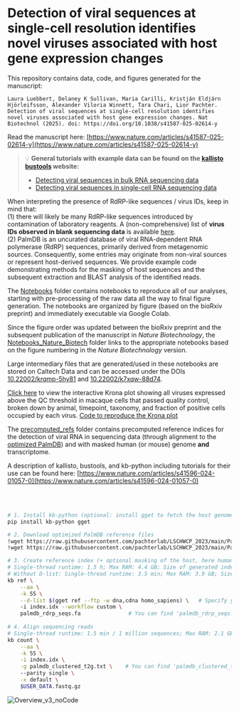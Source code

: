 # Detection of viral sequences at single-cell resolution identifies novel viruses associated with host gene expression changes

This repository contains data, code, and figures generated for the manuscript:
```
Laura Luebbert, Delaney K Sullivan, Maria Carilli, Kristján Eldjárn Hjörleifsson, Alexander Viloria Winnett, Tara Chari, Lior Pachter. Detection of viral sequences at single-cell resolution identifies novel viruses associated with host gene expression changes. Nat Biotechnol (2025). doi: https://doi.org/10.1038/s41587-025-02614-y
```
Read the manuscript here: [https://www.nature.com/articles/s41587-025-02614-y](https://www.nature.com/articles/s41587-025-02614-y)

> 💡 **General tutorials with example data can be found on the [kallisto bustools](https://kallisto.readthedocs.io/en/latest/) website:**  
> - [Detecting viral sequences in bulk RNA sequencing data](https://kallisto.readthedocs.io/en/latest/translated/notebooks/virus_detection_bulk.html)  
> - [Detecting viral sequences in single-cell RNA sequencing data](https://kallisto.readthedocs.io/en/latest/translated/notebooks/virus_detection_sc.html)

When interpreting the presence of RdRP-like sequences / virus IDs, keep in mind that:   
(1) there will likely be many RdRP-like sequences introduced by contamination of laboratory reagents. A (non-comprehensive) list of **virus IDs observed in blank sequencing data** is available [here](https://github.com/pachterlab/LSCHWCP_2023/blob/main/viruses_in_blank_reagents/total_raw_count_per_virus_id_in_laboratory_reagents.csv).  
(2) PalmDB is an uncurated database of viral RNA-dependent RNA polymerase (RdRP) sequences, primarily derived from metagenomic sources. Consequently, some entries may originate from non-viral sources or represent host-derived sequences. We provide example code demonstrating methods for the masking of host sequences and the subsequent extraction and BLAST analysis of the identified reads.  

The [Notebooks](https://github.com/pachterlab/LSCHWCP_2023/tree/main/Notebooks) folder contains notebooks to reproduce all of our analyses, starting with pre-processing of the raw data all the way to final figure generation. The notebooks are organized by figure (based on the bioRxiv preprint) and immediately executable via Google Colab.  

Since the figure order was updated between the bioRxiv preprint and the subsequent publication of the manuscript in _Nature Biotechnology_, the [Notebooks_Nature_Biotech](https://github.com/pachterlab/LSCHWCP_2023/tree/main/Notebooks_Nature_Biotech) folder links to the appropriate notebooks based on the figure numbering in the _Nature Biotechnology_ version.  

Large intermediary files that are generated/used in these notebooks are stored on Caltech Data and can be accessed under the DOIs [10.22002/krqmp-5hy81](https://data.caltech.edu/records/krqmp-5hy81) and [10.22002/k7xqw-88d74](https://data.caltech.edu/records/k7xqw-88d74).

[Click here](https://htmlpreview.github.io/?https://github.com/pachterlab/LSCHWCP_2023/blob/main/krona_plot.html) to view the interactive Krona plot showing all viruses expressed above the QC threshold in macaque cells that passed quality control, broken down by animal, timepoint, taxonomy, and fraction of positive cells occupied by each virus. [Code to reproduce the Krona plot](https://github.com/pachterlab/LSCHWCP_2023/tree/main/Notebooks/krona_plot)

The [precomputed_refs](https://github.com/pachterlab/LSCHWCP_2023/tree/main/precomputed_refs) folder contains precomputed reference indices for the detection of viral RNA in sequencing data (through alignment to the [optimized PalmDB](https://github.com/pachterlab/LSCHWCP_2023/tree/main/PalmDB)) and with masked human (or mouse) genome **and** transcriptome.

A description of kallisto, bustools, and kb-python including tutorials for their use can be found here: [https://www.nature.com/articles/s41596-024-01057-0](https://www.nature.com/articles/s41596-024-01057-0)

<br>
</br>

```bash
# 1. Install kb-python (optional: install gget to fetch the host genome and transcriptome)
pip install kb-python gget

# 2. Download optimized PalmDB reference files
!wget https://raw.githubusercontent.com/pachterlab/LSCHWCP_2023/main/PalmDB/palmdb_rdrp_seqs.fa
!wget https://raw.githubusercontent.com/pachterlab/LSCHWCP_2023/main/PalmDB/palmdb_clustered_t2g.txt

# 3. Create reference index (+ optional masking of the host, here human, genome using the D-list)
# Single-thread runtime: 1.5 h; Max RAM: 4.4 GB; Size of generated index: 593 MB
# Without D-list: Single-thread runtime: 3.5 min; Max RAM: 3.9 GB; Size of generated index: 592 MB
kb ref \
    --aa \
    -k 55 \
    --d-list $(gget ref --ftp -w dna,cdna homo_sapiens) \   # Specify your host species here, e.g. 'homo_sapiens'
    -i index.idx --workflow custom \
    palmdb_rdrp_seqs.fa               # You can find 'palmdb_rdrp_seqs.fa' here: github.com/pachterlab/LSCHWCP_2023/blob/main/PalmDB/palmdb_rdrp_seqs.fa
    
# 4. Align sequencing reads
# Single-thread runtime: 1.5 min / 1 million sequences; Max RAM: 2.1 GB
kb count \
    --aa \
    -k 55 \
    -i index.idx \
    -g palmdb_clustered_t2g.txt \    # You can find 'palmdb_clustered_t2g.txt' here: github.com/pachterlab/LSCHWCP_2023/blob/main/PalmDB/palmdb_clustered_t2g.txt
    --parity single \
    -x default \
    $USER_DATA.fastq.gz
```
  
![Overview_v3_noCode](https://github.com/pachterlab/LSCHWCP_2023/assets/56094636/e5cc1c24-3ce3-47cc-893b-93efc5a7329f)



